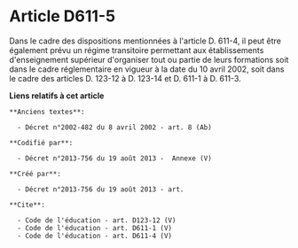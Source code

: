 # Article D611-5

Dans le cadre des dispositions mentionnées à l'article D. 611-4, il peut être également prévu un régime transitoire
permettant aux établissements d'enseignement supérieur d'organiser tout ou partie de leurs formations soit dans le cadre
réglementaire en vigueur à la date du 10 avril 2002, soit dans le cadre des articles D. 123-12 à D. 123-14 et D. 611-1 à D.
611-3.

**Liens relatifs à cet article**

	**Anciens textes**:

	  - Décret n°2002-482 du 8 avril 2002 - art. 8 (Ab)

	**Codifié par**:

	  - Décret n°2013-756 du 19 août 2013 -  Annexe (V)

	**Créé par**:

	  - Décret n°2013-756 du 19 août 2013 - art.

	**Cite**:

	  - Code de l'éducation - art. D123-12 (V)
	  - Code de l'éducation - art. D611-1 (V)
	  - Code de l'éducation - art. D611-4 (V)
